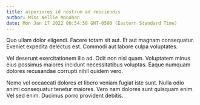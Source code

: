 ```yaml
---
title: asperiores id nostrum ad reiciendis
author: Miss Nellie Monahan
date: Mon Jan 17 2022 00:54:50 GMT-0500 (Eastern Standard Time)
---
```

Quo ullam dolor eligendi. Facere totam sit aut. Et aut magnam consequatur. Eveniet expedita delectus est. Commodi aut labore culpa voluptates.

 Vel deserunt exercitationem illo ad. Odit non nisi quam. Voluptatem minus eius possimus maiores incidunt necessitatibus voluptas. Eaque numquam dolores recusandae corrupti nihil quidem vero.

 Nemo vel occaecati dolores et libero veniam fugiat iste sunt. Nulla odio animi consequatur tenetur maiores. Vero nam dolores sunt quisquam enim. Vel sed enim. Ducimus porro provident debitis.